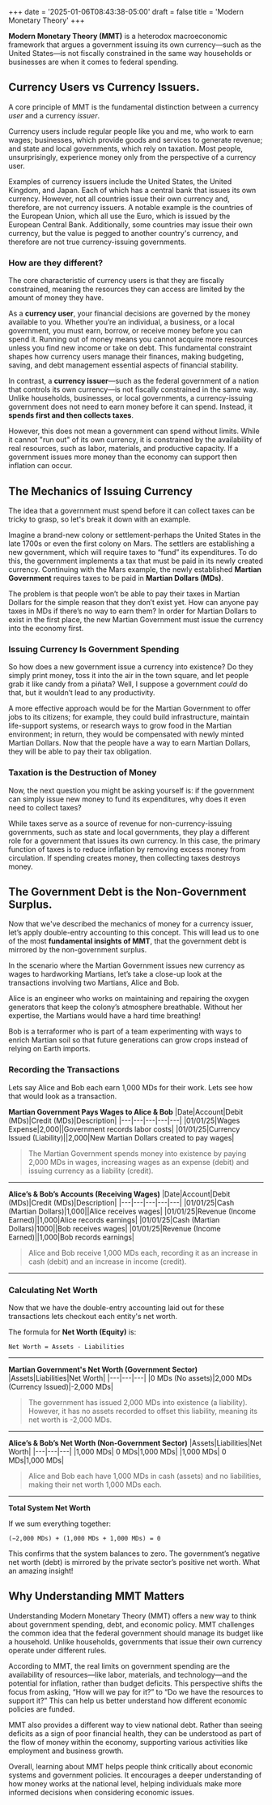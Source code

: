 +++
date = '2025-01-06T08:43:38-05:00'
draft = false
title = 'Modern Monetary Theory'
+++

**Modern Monetary Theory (MMT)** is a heterodox macroeconomic framework that argues a government issuing its own currency—such as the United States—is not fiscally constrained in the same way households or businesses are when it comes to federal spending.

## Currency Users vs Currency Issuers.
A core principle of MMT is the fundamental distinction between a currency _user_ and a currency _issuer_.

Currency users include regular people like you and me, who work to earn wages; businesses, which provide goods and services to generate revenue; and state and local governments, which rely on taxation. Most people, unsurprisingly, experience money only from the perspective of a currency user.

Examples of currency issuers include the United States, the United Kingdom, and Japan. Each of which has a central bank that issues its own currency. However, not all countries issue their own currency and, therefore, are not currency issuers. A notable example is the countries of the European Union, which all use the Euro, which is issued by the European Central Bank. Additionally, some countries may issue their own currency, but the value is pegged to another country's currency, and therefore are not true currency-issuing governments.

### How are they different?
The core characteristic of currency users is that they are fiscally constrained, meaning the resources they can access are limited by the amount of money they have.

As a **currency user**, your financial decisions are governed by the money available to you. Whether you’re an individual, a business, or a local government, you must earn, borrow, or receive money before you can spend it. Running out of money means you cannot acquire more resources unless you find new income or take on debt. This fundamental constraint shapes how currency users manage their finances, making budgeting, saving, and debt management essential aspects of financial stability.

In contrast, a **currency issuer**—such as the federal government of a nation that controls its own currency—is not fiscally constrained in the same way. Unlike households, businesses, or local governments, a currency-issuing government does not need to earn money before it can spend. Instead, it **spends first and then collects taxes**.

However, this does not mean a government can spend without limits. While it cannot "run out" of its own currency, it is constrained by the availability of real resources, such as labor, materials, and productive capacity. If a government issues more money than the economy can support then inflation can occur.

## The Mechanics of Issuing Currency
The idea that a government must spend before it can collect taxes can be tricky to grasp, so let's break it down with an example.

Imagine a brand-new colony or settlement-perhaps the United States in the late 1700s or even the first colony on Mars. The settlers are establishing a new government, which will require taxes to “fund” its expenditures. To do this, the government implements a tax that must be paid in its newly created currency. Continuing with the Mars example, the newly established **Martian Government** requires taxes to be paid in **Martian Dollars (MDs)**.

The problem is that people won’t be able to pay their taxes in Martian Dollars for the simple reason that they don’t exist yet. How can anyone pay taxes in MDs if there’s no way to earn them? In order for Martian Dollars to exist in the first place, the new Martian Government must issue the currency into the economy first.

### Issuing Currency Is Government Spending
So how does a new government issue a currency into existence? Do they simply print money, toss it into the air in the town square, and let people grab it like candy from a piñata? Well, I suppose a government _could_ do that, but it wouldn’t lead to any productivity.

A more effective approach would be for the Martian Government to offer jobs to its citizens; for example, they could build infrastructure, maintain life-support systems, or research ways to grow food in the Martian environment; in return, they would be compensated with newly minted Martian Dollars. Now that the people have a way to earn Martian Dollars, they will be able to pay their tax obligation.

### Taxation is the Destruction of Money
Now, the next question you might be asking yourself is: if the government can simply issue new money to fund its expenditures, why does it even need to collect taxes?

While taxes serve as a source of revenue for non-currency-issuing governments, such as state and local governments, they play a different role for a government that issues its own currency. In this case, the primary function of taxes is to reduce inflation by removing excess money from circulation. If spending creates money, then collecting taxes destroys money.

## The Government Debt is the Non-Government Surplus.
Now that we've described the mechanics of money for a currency issuer, let’s apply double-entry accounting to this concept. This will lead us to one of the most **fundamental insights of MMT**, that the government debt is mirrored by the non-government surplus.

In the scenario where the Martian Government issues new currency as wages to hardworking Martians, let’s take a close-up look at the transactions involving two Martians, Alice and Bob.

Alice is an engineer who works on maintaining and repairing the oxygen generators that keep the colony’s atmosphere breathable. Without her expertise, the Martians would have a hard time breathing!

Bob is a terraformer who is part of a team experimenting with ways to enrich Martian soil so that future generations can grow crops instead of relying on Earth imports.

### Recording the Transactions

Lets say Alice and Bob each earn 1,000 MDs for their work. Lets see how that would look as a transaction.

**Martian Government Pays Wages to Alice & Bob**
|Date|Account|Debit (MDs)|Credit (MDs)|Description|
|---|---|---|---|---|
|01/01/25|Wages Expense|2,000||Government records labor costs|
|01/01/25|Currency Issued (Liability)||2,000|New Martian Dollars created to pay wages|

> The Martian Government spends money into existence by paying 2,000 MDs in wages, increasing wages as an expense (debit) and issuing currency as a liability (credit).
___

**Alice’s & Bob’s Accounts (Receiving Wages)**
|Date|Account|Debit (MDs)|Credit (MDs)|Description|
|---|---|---|---|---|
|01/01/25|Cash (Martian Dollars)|1,000||Alice receives wages|
|01/01/25|Revenue (Income Earned)||1,000|Alice records earnings|
|01/01/25|Cash (Martian Dollars)|1000||Bob receives wages|
|01/01/25|Revenue (Income Earned)||1,000|Bob records earnings|

> Alice and Bob receive 1,000 MDs each, recording it as an increase in cash (debit) and an increase in income (credit).
___

### Calculating Net Worth

Now that we have the double-entry accounting laid out for these transactions lets checkout each entity's net worth.

The formula for **Net Worth (Equity)** is:

```
Net Worth = Assets - Liabilities
```
___

**Martian Government's Net Worth (Government Sector)**
|Assets|Liabilities|Net Worth|
|---|---|---|
|0 MDs (No assets)|2,000 MDs (Currency Issued)|-2,000 MDs|

> The government has issued 2,000 MDs into existence (a liability). However, it has no assets recorded to offset this liability, meaning its net worth is -2,000 MDs.
___

**Alice’s & Bob’s Net Worth (Non-Government Sector)**
|Assets|Liabilities|Net Worth|
|---|---|---|
|1,000 MDs| 0 MDs|1,000 MDs|
|1,000 MDs| 0 MDs|1,000 MDs|

> Alice and Bob each have 1,000 MDs in cash (assets) and no liabilities, making their net worth 1,000 MDs each.
___

**Total System Net Worth**

If we sum everything together:
```
(−2,000 MDs) + (1,000 MDs + 1,000 MDs) = 0
```

This confirms that the system balances to zero. The government’s negative net worth (debt) is mirrored by the private sector’s positive net worth. What an amazing insight!


## Why Understanding MMT Matters
Understanding Modern Monetary Theory (MMT) offers a new way to think about government spending, debt, and economic policy. MMT challenges the common idea that the federal government should manage its budget like a household. Unlike households, governments that issue their own currency operate under different rules.

According to MMT, the real limits on government spending are the availability of resources—like labor, materials, and technology—and the potential for inflation, rather than budget deficits. This perspective shifts the focus from asking, “How will we pay for it?” to “Do we have the resources to support it?” This can help us better understand how different economic policies are funded.

MMT also provides a different way to view national debt. Rather than seeing deficits as a sign of poor financial health, they can be understood as part of the flow of money within the economy, supporting various activities like employment and business growth.

Overall, learning about MMT helps people think critically about economic systems and government policies. It encourages a deeper understanding of how money works at the national level, helping individuals make more informed decisions when considering economic issues.
